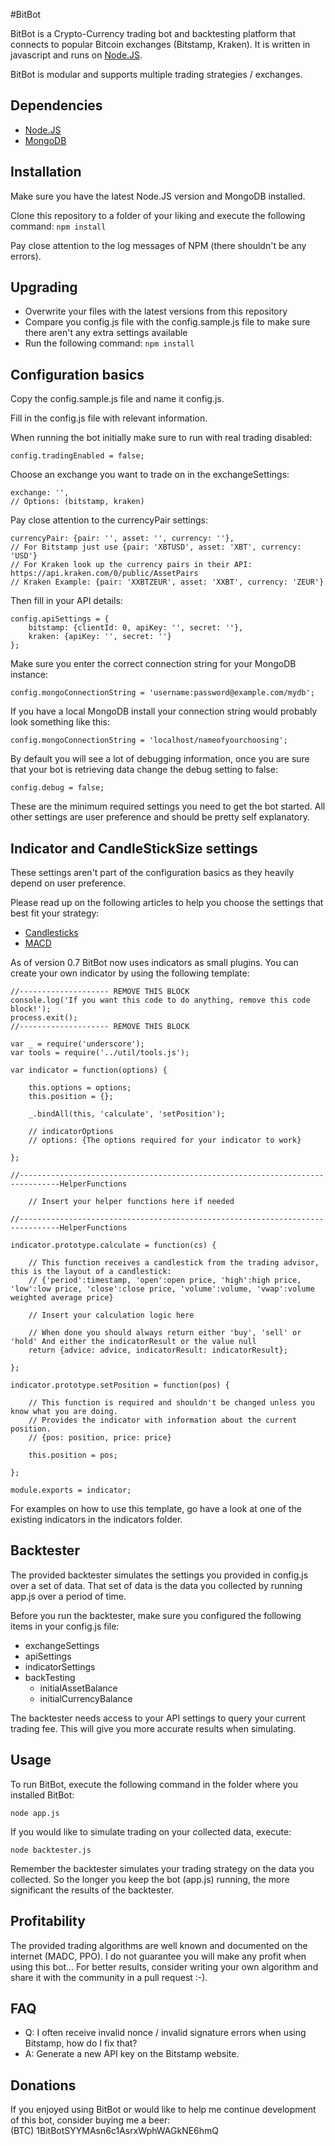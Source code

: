 #BitBot

BitBot is a Crypto-Currency trading bot and backtesting platform that connects to popular Bitcoin exchanges (Bitstamp, Kraken). It is written in javascript and runs on [Node.JS](http://nodejs.org).

BitBot is modular and supports multiple trading strategies / exchanges.

## Dependencies

- [Node.JS](http://nodejs.org)
- [MongoDB](http://www.mongodb.org/)

## Installation

Make sure you have the latest Node.JS version and MongoDB installed.

Clone this repository to a folder of your liking and execute the following command: `npm install`

Pay close attention to the log messages of NPM (there shouldn't be any errors).

## Upgrading

- Overwrite your files with the latest versions from this repository
- Compare you config.js file with the config.sample.js file to make sure there aren't any extra settings available
- Run the following command: `npm install`

## Configuration basics

Copy the config.sample.js file and name it config.js.

Fill in the config.js file with relevant information.

When running the bot initially make sure to run with real trading disabled:

	config.tradingEnabled = false;

Choose an exchange you want to trade on in the exchangeSettings:

	exchange: '',
	// Options: (bitstamp, kraken)

Pay close attention to the currencyPair settings:

	currencyPair: {pair: '', asset: '', currency: ''},
	// For Bitstamp just use {pair: 'XBTUSD', asset: 'XBT', currency: 'USD'}
	// For Kraken look up the currency pairs in their API: https://api.kraken.com/0/public/AssetPairs
	// Kraken Example: {pair: 'XXBTZEUR', asset: 'XXBT', currency: 'ZEUR'}

Then fill in your API details:

	config.apiSettings = {
		bitstamp: {clientId: 0, apiKey: '', secret: ''},
		kraken: {apiKey: '', secret: ''}
	};

Make sure you enter the correct connection string for your MongoDB instance:

	config.mongoConnectionString = 'username:password@example.com/mydb';

If you have a local MongoDB install your connection string would probably look something like this:

	config.mongoConnectionString = 'localhost/nameofyourchoosing';

By default you will see a lot of debugging information, once you are sure that your bot is retrieving data change the debug setting to false:

	config.debug = false;

These are the minimum required settings you need to get the bot started.
All other settings are user preference and should be pretty self explanatory.

## Indicator and CandleStickSize settings

These settings aren't part of the configuration basics as they heavily depend on user preference.

Please read up on the following articles to help you choose the settings that best fit your strategy:

- [Candlesticks](http://en.wikipedia.org/wiki/Candlestick_chart)
- [MACD](http://en.wikipedia.org/wiki/MACD)

As of version 0.7 BitBot now uses indicators as small plugins. You can create your own indicator by using the following template:

	//-------------------- REMOVE THIS BLOCK
	console.log('If you want this code to do anything, remove this code block!');
	process.exit();
	//-------------------- REMOVE THIS BLOCK

	var _ = require('underscore');
	var tools = require('../util/tools.js');

	var indicator = function(options) {

		this.options = options;
		this.position = {};

		_.bindAll(this, 'calculate', 'setPosition');

		// indicatorOptions
		// options: {The options required for your indicator to work}

	};

	//-------------------------------------------------------------------------------HelperFunctions

		// Insert your helper functions here if needed

	//-------------------------------------------------------------------------------HelperFunctions

	indicator.prototype.calculate = function(cs) {

		// This function receives a candlestick from the trading advisor, this is the layout of a candlestick:
		// {'period':timestamp, 'open':open price, 'high':high price, 'low':low price, 'close':close price, 'volume':volume, 'vwap':volume weighted average price}

		// Insert your calculation logic here

		// When done you should always return either 'buy', 'sell' or 'hold' And either the indicatorResult or the value null
		return {advice: advice, indicatorResult: indicatorResult};

	};

	indicator.prototype.setPosition = function(pos) {

		// This function is required and shouldn't be changed unless you know what you are doing.
		// Provides the indicator with information about the current position.
		// {pos: position, price: price}

		this.position = pos;

	};

	module.exports = indicator;

For examples on how to use this template, go have a look at one of the existing indicators in the indicators folder.

## Backtester

The provided backtester simulates the settings you provided in config.js over a set of data. That set of data is the data you collected by running app.js over a period of time.

Before you run the backtester, make sure you configured the following items in your config.js file:

- exchangeSettings
- apiSettings
- indicatorSettings
- backTesting
	- initialAssetBalance
	- initialCurrencyBalance

The backtester needs access to your API settings to query your current trading fee. This will give you more accurate results when simulating.

## Usage

To run BitBot, execute the following command in the folder where you installed BitBot:

	node app.js

If you would like to simulate trading on your collected data, execute:

	node backtester.js

Remember the backtester simulates your trading strategy on the data you collected. So the longer you keep the bot (app.js) running, the more significant the results of the backtester.

## Profitability

The provided trading algorithms are well known and documented on the internet (MADC, PPO). I do not guarantee you will make any profit when using this bot...
For better results, consider writing your own algorithm and share it with the community in a pull request :-).

## FAQ
- Q: I often receive invalid nonce / invalid signature errors when using Bitstamp, how do I fix that?
- A: Generate a new API key on the Bitstamp website.

## Donations

If you enjoyed using BitBot or would like to help me continue development of this bot, consider buying me a beer:  
(BTC) 1BitBotSYYMAsn6c1AsrxWphWAGkNE6hmQ
